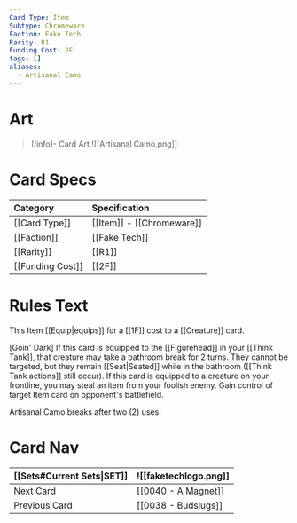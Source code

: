 ```yaml
---
Card Type: Item
Subtype: Chromeware
Faction: Fake Tech
Rarity: R1
Funding Cost: 2F
tags: []
aliases:
  - Artisanal Camo
---
```

# Art

> [!info]- Card Art
> ![[Artisanal Camo.png]]

# Card Specs

| Category | Specification| 
| :--- | :--- |
| [[Card Type]] | [[Item]] - [[Chromeware]] |  
| [[Faction]] | [[Fake Tech]] |  
| [[Rarity]] | [[R1]] |  
| [[Funding Cost]] | [[2F]] |  

# Rules Text  

This Item [[Equip|equips]] for a [[1F]] cost to a [[Creature]] card.  

[Goin' Dark] If this card is equipped to the [[Figurehead]] in your [[Think Tank]], that creature may take a bathroom break for 2 turns. They cannot be targeted, but they remain [[Seat|Seated]] while in the bathroom ([[Think Tank actions]] still occur).
If this card is equipped to a creature on your frontline, you may steal an item from your foolish enemy. Gain control of target Item card on opponent's battlefield.  

Artisanal Camo breaks after two (2) uses.  

# Card Nav

| [[Sets#Current Sets\|SET]]           | ![[faketechlogo.png]]          |
| ------------- | ------------------------------ |
| Next Card     | [[0040 - A Magnet]] |
| Previous Card | [[0038 - Budslugs]]         |


